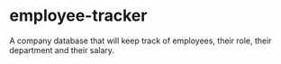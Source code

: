 # employee-tracker
A company database that will keep track of employees, their role, their department and their salary.
